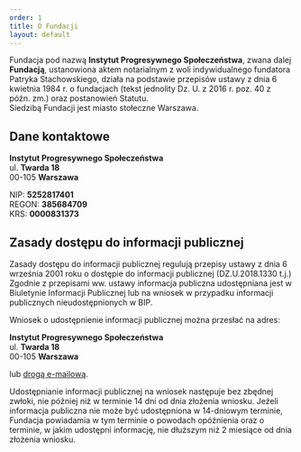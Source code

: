 ```yaml
---
order: 1
title: O Fundacji
layout: default
---
```


Fundacja pod nazwą **Instytut Progresywnego Społeczeństwa**, zwana dalej **Fundacją**, ustanowiona aktem notarialnym z woli indywidualnego fundatora Patryka Stachowskiego, działa na podstawie przepisów ustawy z dnia 6 kwietnia 1984 r. o fundacjach (tekst jednolity Dz. U. z 2016 r. poz. 40 z późn. zm.) oraz postanowień Statutu.  
Siedzibą Fundacji jest miasto stołeczne Warszawa.

## Dane kontaktowe

**Instytut Progresywnego Społeczeństwa**  
ul. **Twarda 18**  
00-105 **Warszawa**  

NIP: **5252817401**  
REGON: **385684709**  
KRS: **0000831373**

## Zasady dostępu do informacji publicznej

Zasady dostępu do informacji publicznej regulują przepisy ustawy z dnia 6 września 2001 roku o dostępie do informacji publicznej (DZ.U.2018.1330 t.j.) Zgodnie z przepisami ww. ustawy informacja publiczna udostępniana jest w Biuletynie Informacji Publicznej lub na wniosek w przypadku informacji publicznych nieudostępnionych w BIP.  

Wniosek o udostępnienie informacji publicznej można przesłać na adres: 

**Instytut Progresywnego Społeczeństwa**  
ul. **Twarda 18**  
00-105 **Warszawa**  

lub [drogą e-mailową](mailto:bip@pl-ips.org).  

Udostępnianie informacji publicznej na wniosek następuje bez zbędnej zwłoki, nie później niż w terminie 14 dni od dnia złożenia wniosku. Jeżeli informacja publiczna nie może być udostępniona w 14-dniowym terminie, Fundacja powiadamia w tym terminie o powodach opóźnienia oraz o terminie, w jakim udostępni informację, nie dłuższym niż 2 miesiące od dnia złożenia wniosku.
